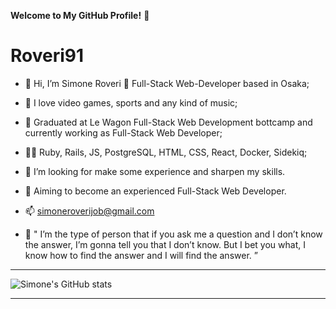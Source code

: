 **Welcome to My GitHub Profile!** 🌟

# Roveri91


- 👋 Hi, I’m Simone Roveri :pizza: Full-Stack Web-Developer based in Osaka;
- 👀 I love video games, sports and any kind of music;
- 🌱 Graduated at Le Wagon Full-Stack Web Development bottcamp and currently working as Full-Stack Web Developer;
- :man_technologist: Ruby, Rails, JS, PostgreSQL, HTML, CSS, React, Docker, Sidekiq; 
- 💞️ I’m looking for make some experience and sharpen my skills.
- :goal_net: Aiming to become an experienced Full-Stack Web Developer.
- 📫 simoneroverijob@gmail.com


- :loudspeaker: " I’m the type of person that if you ask me a question and I don’t know the answer, 
  I’m gonna tell you that I don’t know. 
  But I bet you what, I know how to find the answer and I will find the answer. ”

---
 
![Simone's GitHub stats](https://github-readme-stats.vercel.app/api?username=Roveri91&show_icons=true&theme=panda)

---

